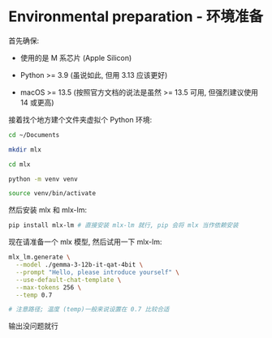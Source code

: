 # Environmental preparation - 环境准备

首先确保:

* 使用的是 M 系芯片 (Apple Silicon)

* Python >= 3.9 (虽说如此, 但用 3.13 应该更好)

* macOS >= 13.5 (按照官方文档的说法是虽然 >= 13.5 可用, 但强烈建议使用 14 或更高)

接着找个地方建个文件夹虚拟个 Python 环境:

```zsh
cd ~/Documents

mkdir mlx

cd mlx

python -m venv venv

source venv/bin/activate
```

然后安装 mlx 和 mlx-lm:

```zsh
pip install mlx-lm # 直接安装 mlx-lm 就行, pip 会将 mlx 当作依赖安装
```

现在请准备一个 mlx 模型, 然后试用一下 mlx-lm:

```zsh
mlx_lm.generate \
  --model ./gemma-3-12b-it-qat-4bit \
  --prompt "Hello, please introduce yourself" \
  --use-default-chat-template \
  --max-tokens 256 \
  --temp 0.7

# 注意路径; 温度 (temp)一般来说设置在 0.7 比较合适
```

输出没问题就行
